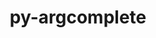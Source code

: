 ---
title: "py-argcomplete"
layout: cache
categories: [package, develop-2024-01-14]
meta: {"versions": ["3.1.2"], "compilers": ["gcc@=7.5.0"], "oss": ["ubuntu18.04"], "platforms": ["linux"], "targets": ["x86_64_v3"], "stacks": ["developer-tools", "root"], "num_specs": 1, "num_specs_by_stack": {"developer-tools": 1, "root": 1}}
spec_details: [{"hash": "vun3kgxo4fhncxdj4zgcmsygxep44cxa", "compiler": "gcc@=7.5.0", "versions": ["3.1.2"], "os": "ubuntu18.04", "platform": "linux", "target": "x86_64_v3", "variants": ["build_system=python_pip"], "stacks": ["developer-tools", "root"], "size": "-", "tarball": "https://binaries.spack.io/releases/develop-2024-01-14/build_cache/linux-ubuntu18.04-x86_64_v3/gcc-7.5.0/py-argcomplete-3.1.2/linux-ubuntu18.04-x86_64_v3-gcc-7.5.0-py-argcomplete-3.1.2-vun3kgxo4fhncxdj4zgcmsygxep44cxa.spack"}]
---